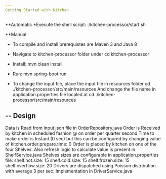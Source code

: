 ```yaml
---
Getting Started with Kitchen
---
```

**Automatic
*Execute the shell script: ./kitchen-processor/start.sh

**Manual
* To compile and install prerequistes are Maven 3 and Java 8
* Navigate to kitchen-processor folder under
        cd kitchen-processor
* Install:
        mvn clean install
* Run:
        mvn spring-boot:run

* To change the input file, place the input file in resources folder
        cd ./kitchen-processor/src/main/resources
    And change the file name in application.properties file localed at
        cd ./kitchen-processor/src/main/resources

--
Design
--

Data is Read from input.json file in OrderRepository.java
Order is Received by kitchen in scheduled fashion @ on order per quarter second
Time to make order is Instant (0 sec) but this can be configured by changing value of
        kitchen.order.prepare.time: 0
Order is placed by kitchen on one of the four Shelves. Also refresh logic to calculate value is present in ShelfService.java
Shelves sizes are configurable in application.properties file:
        shelf.hot.size: 15
        shelf.cold.size: 15
        shelf.frozen.size: 15
        shelf.overflow.size: 20
Drivers are dispatched using Poisson distribution with average 3 per sec. Implementation in DriverService.java



